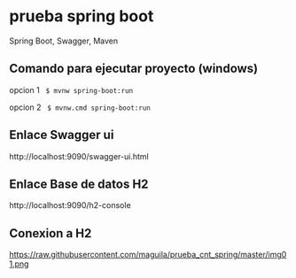 # prueba spring boot
Spring Boot, Swagger, Maven


## Comando para ejecutar proyecto (windows)
opcion 1 `` $ mvnw spring-boot:run`` 

opcion 2 `` $ mvnw.cmd spring-boot:run`` 

## Enlace Swagger ui
http://localhost:9090/swagger-ui.html

## Enlace Base de datos H2
http://localhost:9090/h2-console

## Conexion a H2
https://raw.githubusercontent.com/maguila/prueba_cnt_spring/master/img01.png